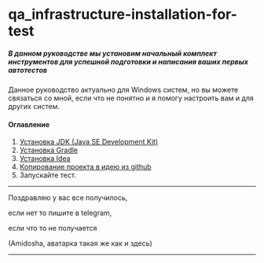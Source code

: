 # qa_infrastructure-installation-for-test
##### В данном руководстве мы установим начальный комплект инструментов для успешной подготовки и написания ваших первых автотестов
Данное руководство актуально для Windows систем, но вы можете связаться со мной, если что не понятно и я помогу настроить вам и для других систем.

#### Оглавление
1. [Установка JDK (Java SE Development Kit)](/src/Install_JDK.md)
2. [Установка Gradle](/src/Install_Gradle.md)
3. [Установка Idea](/src/Install%20Idea.md)
4. [Копирование проекта в идею из github](/src/github.md)
5. Запускайте тест.

***
Поздравляю у вас все получилось, 

если нет то пишите в telegram, 


если что то не получается

(Amidosha, аватарка такая же как и здесь)
***


